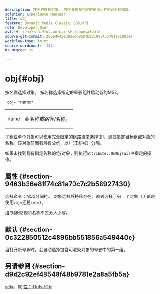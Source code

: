 ```yaml
---
description: 按名称选择对象。 按名称选择指定的晕影组并启动新的MSS。
solution: Experience Manager
title: obj
feature: Dynamic Media Classic，SDK/API
role: Developer,User
exl-id: 17387203-f7a7-4876-a15b-2084894f981d
source-git-commit: 206e4643e3926cb85b4be2189743578f88180be7
workflow-type: tm+mt
source-wordcount: '144'
ht-degree: 3%

---
```


# obj{#obj}

按名称选择对象。 按名称选择指定的晕影组并启动新的MSS。

` obj= *`name`*`

<table id="simpletable_6E0DA6CBCDCF4CDDAFA5A4C38E0D5FC5"> 
 <tr class="strow"> 
  <td class="stentry"> <p> <span class="codeph"> <span class="varname"> name  </span> </span> </p> </td> 
  <td class="stentry"> <p>组名称或路径/名称。 </p> </td> 
 </tr> 
</table>

子组或单个对象可以使用完全限定的组路径来选择(即，通过指定目标组或对象的名称，该对象前面有所有父组，以/（正斜杠）分隔。

如果未找到具有指定名称的组/对象，则执行`attribute::OnObjFail`中指定的操作。

## 属性 {#section-9463b36e8ff74c81a70c7c2b58927430}

选择命令；MSS分隔符。 对象选择将持续存在，直到选择了另一个对象（无论是使用`obj=`还是`sel=`）。

组/对象路径和名称不区分大小写。

## 默认 {#section-0c322850512c4896bb551856a549440e}

当打开新晕影时，会自动选择包含可渲染对象的晕影中的第一组。

## 另请参阅 {#section-d9d2c92ef48548f48b9781e2a8a5fb5a}

[sel=](../../../../../ir-api/http-protocol/image-rendering-api-ref/c-ir-http-protocol-ref/c-ir-http-protocol-command-reference/r-ir-sel.md#reference-01322c58d414481385c29fcdd27a090b)，属 [性：:OnFailObj](../../../../../ir-api/material-cat/image-rendering-api-ref/c-ir-material-catalog/c-ir-attributes-reference/r-ir-onfailobj.md#reference-4c6ba90418e84da5831f8573bbbf2c8d)
